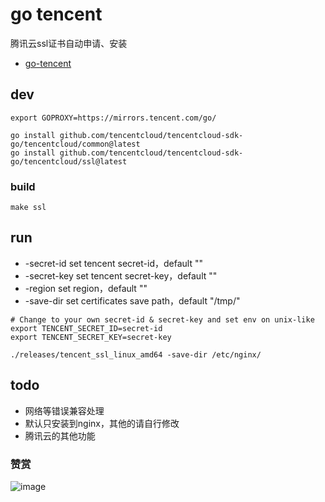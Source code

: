 # go tencent

腾讯云ssl证书自动申请、安装

* [go-tencent](https://github.com/lizongying/go-tencent)

## dev

```shell
export GOPROXY=https://mirrors.tencent.com/go/

go install github.com/tencentcloud/tencentcloud-sdk-go/tencentcloud/common@latest
go install github.com/tencentcloud/tencentcloud-sdk-go/tencentcloud/ssl@latest
```

### build

```shell
make ssl
```

## run

* -secret-id set tencent secret-id，default ""
* -secret-key set tencent secret-key，default ""
* -region set region，default ""
* -save-dir set certificates save path，default "/tmp/"

```shell
# Change to your own secret-id & secret-key and set env on unix-like
export TENCENT_SECRET_ID=secret-id
export TENCENT_SECRET_KEY=secret-key

./releases/tencent_ssl_linux_amd64 -save-dir /etc/nginx/
```

## todo

* 网络等错误兼容处理
* 默认只安装到nginx，其他的请自行修改
* 腾讯云的其他功能

### 赞赏

![image](./appreciate.jpeg)